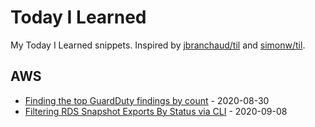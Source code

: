 # Today I Learned

My Today I Learned snippets. Inspired by [jbranchaud/til](https://github.com/jbranchaud/til) and [simonw/til](https://github.com/simonw/til).

## AWS

* [Finding the top GuardDuty findings by count](aws/guardduty-top-findings-by-count.md) - 2020-08-30
* [Filtering RDS Snapshot Exports By Status via CLI](aws/rds-snapshot-export-filter-by-status.md) - 2020-09-08
